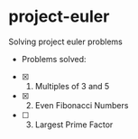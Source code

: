 # project-euler
Solving project euler problems
- Problems solved:
- [x] 1. Multiples of 3 and 5
- [x] 2. Even Fibonacci Numbers
- [ ] 3. Largest Prime Factor
